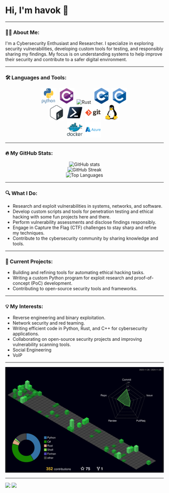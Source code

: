 # Hi, I'm havok 👋 

---

### 👨‍💻 About Me:

I'm a Cybersecurity Enthusiast and Researcher. I specialize in exploring security vulnerabilities, developing custom tools for testing, and responsibly sharing my findings. My focus is on understanding systems to help improve their security and contribute to a safer digital environment.


---

### :hammer_and_wrench: Languages and Tools:

<div align="center">
  <img src="https://github.com/devicons/devicon/blob/master/icons/python/python-original-wordmark.svg" title="Python" alt="Python" width="50" height="50"/>&nbsp;
  <img src="https://github.com/devicons/devicon/blob/master/icons/csharp/csharp-original.svg" title="C#" alt="C#" width="50" height="50"/>&nbsp;
  <img src="https://www.rust-lang.org/logos/rust-logo-512x512.png" title="Rust" alt="Rust" width="50" height="50"/>&nbsp;
  <img src="https://github.com/devicons/devicon/blob/master/icons/cplusplus/cplusplus-original.svg" title="C++" alt="C++" width="50" height="50"/>&nbsp;
  <img src="https://github.com/devicons/devicon/blob/master/icons/c/c-original.svg" title="C" alt="C" width="50" height="50"/>&nbsp;
</div>

<div align="center">
  <img src="https://github.com/devicons/devicon/blob/master/icons/bash/bash-original.svg" title="Bash" alt="Bash" width="50" height="50"/>&nbsp;
  <img src="https://github.com/devicons/devicon/blob/master/icons/powershell/powershell-original.svg" title="PowerShell" alt="PowerShell" width="50" height="50"/>&nbsp;
  <img src="https://github.com/devicons/devicon/blob/master/icons/git/git-original-wordmark.svg" title="Git" alt="Git" width="50" height="50"/>&nbsp;
  <img src="https://github.com/devicons/devicon/blob/master/icons/linux/linux-original.svg" title="Linux" alt="Linux" width="50" height="50"/>&nbsp;
</div>

<div align="center">
  <img src="https://github.com/devicons/devicon/blob/master/icons/docker/docker-original-wordmark.svg" title="Docker" alt="Docker" width="50" height="50"/>&nbsp;
  <img src="https://github.com/devicons/devicon/blob/master/icons/azure/azure-original-wordmark.svg" title="Azure" alt="Azure" width="50" height="50"/>&nbsp;
</div>

---

### :fire: My GitHub Stats:

<div align="center">
  <!-- GitHub Stats -->
  <img src="https://github-readme-stats-git-masterrstaa-rickstaa.vercel.app/api?username=havokzero&show_icons=true&theme=radical" alt="GitHub stats" />
</div>

<div align="center">
  <!-- GitHub Streak -->
  <img src="https://github-readme-streak-stats.herokuapp.com/?user=havokzero&theme=radical" alt="GitHub Streak" />
</div>

<div align="center">
  <!-- Top Languages -->
  <img src="https://github-readme-stats-git-masterrstaa-rickstaa.vercel.app/api/top-langs/?username=havokzero&layout=compact&theme=radical" alt="Top Languages" />
</div>

---

### 🔍 What I Do:

- Research and exploit vulnerabilities in systems, networks, and software.
- Develop custom scripts and tools for penetration testing and ethical hacking with some fun projects here and there.
- Perform vulnerability assessments and disclose findings responsibly.
- Engage in Capture the Flag (CTF) challenges to stay sharp and refine my techniques.
- Contribute to the cybersecurity community by sharing knowledge and tools.

---

### 🚀 Current Projects:

- Building and refining tools for automating ethical hacking tasks.
- Writing a custom Python program for exploit research and proof-of-concept (PoC) development.
- Contributing to open-source security tools and frameworks.

---

### 💡 My Interests:

- Reverse engineering and binary exploitation.
- Network security and red teaming.
- Writing efficient code in Python, Rust, and C++ for cybersecurity applications.
- Collaborating on open-source security projects and improving vulnerability scanning tools.
- Social Engineering
- VoIP

---

![](./profile-3d-contrib/profile-night-green.svg)
<!--<div align="center"> ![3D Contribution Graph](./profile-3d-contrib/profile-night-green.svg) </div>-->

---

<!-- ![Profile views](https://komarev.com/ghpvc/?username=havokzero&color=FF0054) -->
![](https://komarev.com/ghpvc/?username=havokzero&color=4B0082&label=PROFILE+VIEWS&style=flat-square)
![](https://komarev.com/ghpvc/?username=havokzero&color=4B0082&style=pixel)



